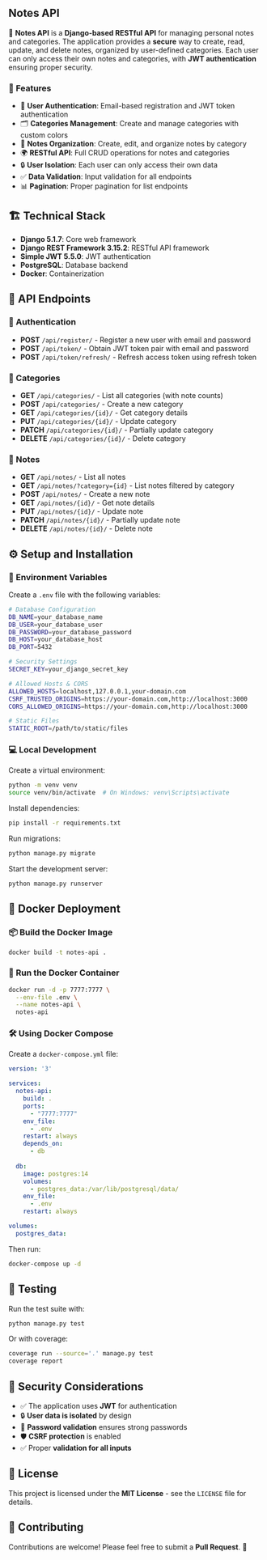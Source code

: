 ## Notes API

📝 **Notes API** is a **Django-based RESTful API** for managing personal notes and categories. The application provides a **secure** way to create, read, update, and delete notes, organized by user-defined categories. Each user can only access their own notes and categories, with **JWT authentication** ensuring proper security.

### 🚀 Features
- 🔐 **User Authentication**: Email-based registration and JWT token authentication
- 🗂️ **Categories Management**: Create and manage categories with custom colors
- 📝 **Notes Organization**: Create, edit, and organize notes by category
- 🌍 **RESTful API**: Full CRUD operations for notes and categories
- 🔒 **User Isolation**: Each user can only access their own data
- ✅ **Data Validation**: Input validation for all endpoints
- 📊 **Pagination**: Proper pagination for list endpoints

## 🏗️ Technical Stack
- **Django 5.1.7**: Core web framework
- **Django REST Framework 3.15.2**: RESTful API framework
- **Simple JWT 5.5.0**: JWT authentication
- **PostgreSQL**: Database backend
- **Docker**: Containerization

## 🔌 API Endpoints

### 🔑 Authentication
- **POST** `/api/register/` - Register a new user with email and password
- **POST** `/api/token/` - Obtain JWT token pair with email and password
- **POST** `/api/token/refresh/` - Refresh access token using refresh token

### 📁 Categories
- **GET** `/api/categories/` - List all categories (with note counts)
- **POST** `/api/categories/` - Create a new category
- **GET** `/api/categories/{id}/` - Get category details
- **PUT** `/api/categories/{id}/` - Update category
- **PATCH** `/api/categories/{id}/` - Partially update category
- **DELETE** `/api/categories/{id}/` - Delete category

### 📝 Notes
- **GET** `/api/notes/` - List all notes
- **GET** `/api/notes/?category={id}` - List notes filtered by category
- **POST** `/api/notes/` - Create a new note
- **GET** `/api/notes/{id}/` - Get note details
- **PUT** `/api/notes/{id}/` - Update note
- **PATCH** `/api/notes/{id}/` - Partially update note
- **DELETE** `/api/notes/{id}/` - Delete note

## ⚙️ Setup and Installation

### 🔧 Environment Variables
Create a `.env` file with the following variables:

```sh
# Database Configuration
DB_NAME=your_database_name
DB_USER=your_database_user
DB_PASSWORD=your_database_password
DB_HOST=your_database_host
DB_PORT=5432

# Security Settings
SECRET_KEY=your_django_secret_key

# Allowed Hosts & CORS
ALLOWED_HOSTS=localhost,127.0.0.1,your-domain.com
CSRF_TRUSTED_ORIGINS=https://your-domain.com,http://localhost:3000
CORS_ALLOWED_ORIGINS=https://your-domain.com,http://localhost:3000

# Static Files
STATIC_ROOT=/path/to/static/files
```

### 💻 Local Development

Create a virtual environment:

```sh
python -m venv venv
source venv/bin/activate  # On Windows: venv\Scripts\activate
```

Install dependencies:

```sh
pip install -r requirements.txt
```

Run migrations:

```sh
python manage.py migrate
```

Start the development server:

```sh
python manage.py runserver
```

## 🐳 Docker Deployment

### 📦 Build the Docker Image

```sh
docker build -t notes-api .
```

### 🚀 Run the Docker Container

```sh
docker run -d -p 7777:7777 \
  --env-file .env \
  --name notes-api \
  notes-api
```

### 🛠️ Using Docker Compose

Create a `docker-compose.yml` file:

```yaml
version: '3'

services:
  notes-api:
    build: .
    ports:
      - "7777:7777"
    env_file:
      - .env
    restart: always
    depends_on:
      - db
  
  db:
    image: postgres:14
    volumes:
      - postgres_data:/var/lib/postgresql/data/
    env_file:
      - .env
    restart: always

volumes:
  postgres_data:
```

Then run:

```sh
docker-compose up -d
```

## 🧪 Testing

Run the test suite with:

```sh
python manage.py test
```

Or with coverage:

```sh
coverage run --source='.' manage.py test
coverage report
```

## 🔐 Security Considerations
- ✅ The application uses **JWT** for authentication
- 🔒 **User data is isolated** by design
- 🔑 **Password validation** ensures strong passwords
- 🛡️ **CSRF protection** is enabled
- ✅ Proper **validation for all inputs**

## 📜 License
This project is licensed under the **MIT License** - see the `LICENSE` file for details.

## 🤝 Contributing
Contributions are welcome! Please feel free to submit a **Pull Request**. 🚀

